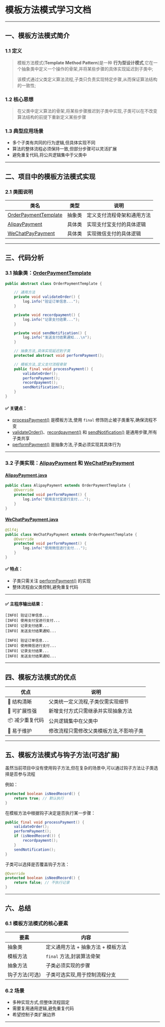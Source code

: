 # 模板方法模式学习文档

---

## 一、模板方法模式简介

### 1.1 定义

> 模板方法模式(**Template Method Pattern**)是一种 **行为型设计模式**,它在一个抽象类中定义一个操作的骨架,并将某些步骤的具体实现延迟到子类中;
> 
> 该模式通过父类定义算法流程,子类只负责实现特定步骤,从而保证算法结构的一致性;

### 1.2 核心思想

> 在父类中定义算法的骨架,将某些步骤推迟到子类中实现,子类可以在不改变算法结构的前提下重新定义某些步骤

### 1.3 典型应用场景

- 多个子类有共同的行为逻辑,但具体实现不同
- 算法的整体流程必须保持一致,但部分步骤可以灵活扩展
- 避免重复代码,将公共逻辑集中于父类中

---

## 二、项目中的模板方法模式实现

### 2.1 类图说明

| 类名 | 类型 | 说明 |
|------|------|------|
| [OrderPaymentTemplate](src/main/java/com/niudada/OrderPaymentTemplate.java) | 抽象类 | 定义支付流程骨架和通用方法 |
| [AlipayPayment](src/main/java/com/niudada/AlipayPayment.java) | 具体类 | 实现支付宝支付的具体逻辑 |
| [WeChatPayPayment](src/main/java/com/niudada/WeChatPayPayment.java) | 具体类 | 实现微信支付的具体逻辑 |

---

## 三、代码分析

### 3.1 抽象类：[OrderPaymentTemplate](src/main/java/com/niudada/OrderPaymentTemplate.java)

```java
public abstract class OrderPaymentTemplate {

    // 通用方法
    private void validateOrder() {
        log.info("验证订单信息...");
    }

    private void recordpayment() {
        log.info("记录支付结果...");
    }

    private void sendNotification() {
        log.info("发送支付结果通知...\n");
    }

    // 抽象方法,具体实现延迟到子类
    protected abstract void performPayment();

    // 模板方法,定义支付流程骨架
    public final void processPayment() {
        validateOrder();
        performPayment();
        recordpayment();
        sendNotification();
    }
}
```


#### ✅ 关键点：

- [processPayment()](src/main/java/com/niudada/OrderPaymentTemplate.java) 是模板方法,使用 `final` 修饰防止被子类重写,确保流程不变
- [validateOrder()](src/main/java/com/niudada/OrderPaymentTemplate.java)、[recordpayment()](src/main/java/com/niudada/OrderPaymentTemplate.java) 和 [sendNotification()](src/main/java/com/niudada/OrderPaymentTemplate.java) 是通用步骤,所有子类共享
- [performPayment()](src/main/java/com/niudada/OrderPaymentTemplate.java) 是抽象方法,子类必须实现其具体行为

---

### 3.2 子类实现：[AlipayPayment](src/main/java/com/niudada/AlipayPayment.java) 和 [WeChatPayPayment](src/main/java/com/niudada/WeChatPayPayment.java)

#### [AlipayPayment.java](src/main/java/com/niudada/AlipayPayment.java)

```java
public class AlipayPayment extends OrderPaymentTemplate {
    @Override
    protected void performPayment() {
        log.info("使用支付宝进行支付...");
    }
}
```


#### [WeChatPayPayment.java](src/main/java/com/niudada/WeChatPayPayment.java)

```java
@Slf4j
public class WeChatPayPayment extends OrderPaymentTemplate {
    @Override
    protected void performPayment() {
        log.info("使用微信进行支付...");
    }
}
```


#### ✅ 特点：

- 子类只需关注 [performPayment()](src/main/java/com/niudada/OrderPaymentTemplate.java) 的实现
- 整体流程由父类控制,避免重复代码

---

#### ✅ 主程序输出结果：

```
[INFO] 验证订单信息...
[INFO] 使用支付宝进行支付...
[INFO] 记录支付结果...
[INFO] 发送支付结果通知...

[INFO] 验证订单信息...
[INFO] 使用微信进行支付...
[INFO] 记录支付结果...
[INFO] 发送支付结果通知...
```


---

## 四、模板方法模式的优点

| 优点 | 说明 |
|------|------|
| 🧱 结构清晰 | 父类统一定义流程,子类仅需实现细节 |
| 🔁 可扩展性强 | 新增支付方式只需继承并实现抽象方法 |
| 📦 减少重复代码 | 公共逻辑集中在父类中 |
| 🚫 易于维护 | 修改流程只需修改父类模板方法,不影响子类 |

---

## 五、模板方法模式与钩子方法(可选扩展)

虽然当前项目中没有使用钩子方法,但在复杂的场景中,可以通过钩子方法让子类选择是否参与流程

例如：

```java
protected boolean isNeedRecord() {
    return true; // 默认执行
}
```


在模板方法中根据钩子决定是否执行某一步骤：

```java
public final void processPayment() {
    validateOrder();
    performPayment();
    if (isNeedRecord()) {
        recordpayment();
    }
    sendNotification();
}
```


子类可以选择是否覆盖钩子方法：

```java
@Override
protected boolean isNeedRecord() {
    return false; // 不执行记录
}
```


---

## 六、总结

### 6.1 模板方法模式的核心要素

| 要素 | 内容                                      |
|------|-----------------------------------------|
| 抽象类 | 定义通用方法 + 抽象方法 + 模板方法                    |
| 模板方法 | `final` 方法,封装算法骨架 |
| 抽象方法 | 子类必须实现的步骤                               |
| 钩子方法(可选) | 子类可选实现,用于控制流程分支                         |

### 6.2 场景

- 多种实现方式,但整体流程固定
- 需要复用通用逻辑,避免重复代码
- 希望控制子类扩展边界

---